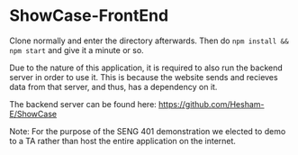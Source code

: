 # ShowCase-FrontEnd

Clone normally and enter the directory afterwards. Then do `npm install && npm start` and give it a minute or so.

Due to the nature of this application, it is required to also run the backend server in order to use it. This is because the website sends and recieves data from that server, and thus, has a dependency on it.

The backend server can be found here: https://github.com/Hesham-E/ShowCase

Note: For the purpose of the SENG 401 demonstration we elected to demo to a TA rather than host the entire application on the internet.